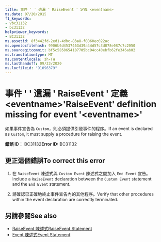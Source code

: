 ```yaml
---
title: 事件 ' ' 遺漏 ' RaiseEvent ' 定義 <eventname>
ms.date: 07/20/2015
f1_keywords:
- vbc31132
- bc31132
helpviewer_keywords:
- BC31132
ms.assetid: 8f3442fd-2ed1-4dbc-83a8-f0860ec022ac
ms.openlocfilehash: 9906b6d4537463d39a44d57c3d078e087c7c2050
ms.sourcegitcommit: bf5c5850654187705bc94cc40ebfb62fe346ab02
ms.translationtype: MT
ms.contentlocale: zh-TW
ms.lasthandoff: 09/23/2020
ms.locfileid: "91096379"
---
```

# <a name="raiseevent-definition-missing-for-event-eventname"></a><span data-ttu-id="e54d5-102">事件 ' ' 遺漏 ' RaiseEvent ' 定義 \<eventname></span><span class="sxs-lookup"><span data-stu-id="e54d5-102">'RaiseEvent' definition missing for event '\<eventname>'</span></span>

<span data-ttu-id="e54d5-103">如果事件宣告為 `Custom`，則必須提供引發事件的程序。</span><span class="sxs-lookup"><span data-stu-id="e54d5-103">If an event is declared as `Custom`, it must supply a procedure for raising the event.</span></span>  
  
 <span data-ttu-id="e54d5-104">**錯誤 ID︰** BC31132</span><span class="sxs-lookup"><span data-stu-id="e54d5-104">**Error ID:** BC31132</span></span>  
  
## <a name="to-correct-this-error"></a><span data-ttu-id="e54d5-105">更正這個錯誤</span><span class="sxs-lookup"><span data-stu-id="e54d5-105">To correct this error</span></span>  
  
1. <span data-ttu-id="e54d5-106">在 `RaiseEvent` 陳述式與 `Custom Event` 陳述式之間加入 `End Event` 宣告。</span><span class="sxs-lookup"><span data-stu-id="e54d5-106">Include a `RaiseEvent` declaration between the `Custom Event` statement and the `End Event` statement.</span></span>  
  
2. <span data-ttu-id="e54d5-107">請確認已正確地終止事件宣告內的其他程序。</span><span class="sxs-lookup"><span data-stu-id="e54d5-107">Verify that other procedures within the event declaration are correctly terminated.</span></span>  
  
## <a name="see-also"></a><span data-ttu-id="e54d5-108">另請參閱</span><span class="sxs-lookup"><span data-stu-id="e54d5-108">See also</span></span>

- [<span data-ttu-id="e54d5-109">RaiseEvent 陳述式</span><span class="sxs-lookup"><span data-stu-id="e54d5-109">RaiseEvent Statement</span></span>](../language-reference/statements/raiseevent-statement.md)
- [<span data-ttu-id="e54d5-110">Event 陳述式</span><span class="sxs-lookup"><span data-stu-id="e54d5-110">Event Statement</span></span>](../language-reference/statements/event-statement.md)
